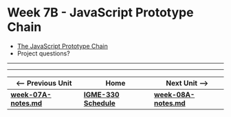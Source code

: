 <!--
# Week 7B - Bitmap Manipulation
-->

<!--
- Look at (a few) [Project 2](../projects/project-2.md) protoypes
- [Web Audio VI - Bitmap Effects](https://github.com/tonethar/IGME-330-Master/blob/master/notes/demo-web-audio-6.md)
-->


# Week 7B - JavaScript Prototype Chain

- [The JavaScript Prototype Chain](https://github.com/tonethar/IGME-330-Master/blob/master/notes/js-prototype-chain.md)
- Project questions?

<hr><hr>

| <-- Previous Unit | Home | Next Unit -->
| --- | --- | --- 
| [**week-07A-notes.md**](week-07A-notes.md)     |  [**IGME-330 Schedule**](../schedule.md) | [**week-08A-notes.md**](week-08A-notes.md)
